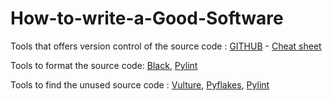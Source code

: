 # How-to-write-a-Good-Software

Tools that offers version control of the source code : [GITHUB](https://github.com/) - [Cheat sheet](https://education.github.com/git-cheat-sheet-education.pdf)

Tools to format the source code: [Black](https://pypi.org/project/black/), [Pylint](https://pypi.org/project/pylint/)

Tools to find the unused source code :  [Vulture](https://pypi.org/project/vulture/), [Pyflakes](https://pypi.org/project/pyflakes/), [Pylint](https://pypi.org/project/pylint/)
